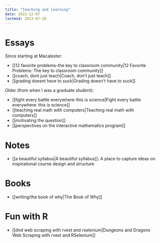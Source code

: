 ```yaml
---
title: "Teaching and learning"
date: 2022-12-07
lastmod: 2023-07-20
---
```


# Essays

Since starting at Macalester:

- [[12 favorite problems-the key to classroom community|12 Favorite Problems: The key to classroom community]]
- [[coach, dont just teach|Coach, don't just teach]]
- [[grading doesnt have to suck|Grading doesn't have to suck]]

Older (from when I was a graduate student):

- [[fight every battle everywhere-this is science|Fight every battle everywhere: this is science]]
- [[teaching real math with computers|Teaching real math with computers]]
- [[motivating the question]]
- [[perspectives on the interactive mathematics program]]

# Notes

- [[a beautiful syllabus|A beautiful syllabus]]: A place to capture ideas on inspirational course design and structure

# Books

- [[writing/the book of why|The Book of Why]]

# Fun with R

- [[dnd web scraping with rvest and rselenium|Dungeons and Dragons Web Scraping with rvest and RSelenium]]
